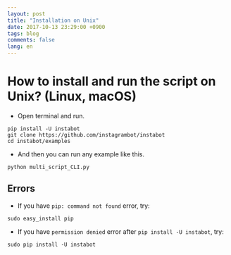 ```yaml
---
layout: post
title: "Installation on Unix"
date: 2017-10-13 23:29:00 +0900
tags: blog
comments: false
lang: en
---
```

# How to install and run the script on Unix? (Linux, macOS)
* Open terminal and run.
```
pip install -U instabot
git clone https://github.com/instagrambot/instabot
cd instabot/examples
```

* And then you can run any example like this.
```
python multi_script_CLI.py
```

## Errors

* If you have `pip: command not found` error, try:
```
sudo easy_install pip
```

* If you have `permission denied` error after `pip install -U instabot`, try:
```
sudo pip install -U instabot
```
